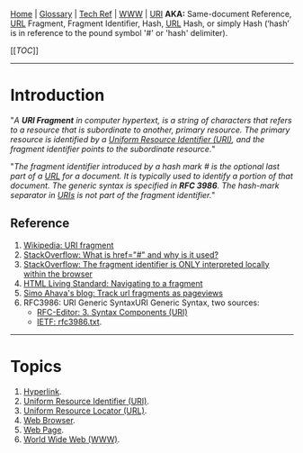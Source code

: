 [Home](/Slalom-LLC/Slalom-Consulting) | [Glossary](/Glossary) | [Tech Ref](/Tech-Ref) | [WWW](/Tech-Ref/WWW-\(World-Wide-Web\)) | [URI](/Tech-Ref/WWW-\(World-Wide-Web\)/URI-\(Uniform-Resource-Identifier\))
**AKA:** Same-document Reference, [URL](/Tech-Ref/WWW-\(World-Wide-Web\)/URI-\(Uniform-Resource-Identifier\)/URL-\(Uniform-Resource-Locator\)) Fragment, Fragment Identifier, Hash, [URL](/Tech-Ref/WWW-\(World-Wide-Web\)/URI-\(Uniform-Resource-Identifier\)/URL-\(Uniform-Resource-Locator\)) Hash, or simply Hash (‘hash’ is in reference to the pound symbol '#' or 'hash' delimiter).

[[_TOC_]]

---
# Introduction
"_A ***URI Fragment*** in computer hypertext, is a string of characters that refers to a resource that is subordinate to another, primary resource. The primary resource is identified by a [Uniform Resource Identifier (URI)](/Tech-Ref/WWW-\(World-Wide-Web\)/URI-\(Uniform-Resource-Identifier\)), and the fragment identifier points to the subordinate resource._"

"_The fragment identifier introduced by a hash mark # is the optional last part of a [URL](/Tech-Ref/WWW-\(World-Wide-Web\)/URI-\(Uniform-Resource-Identifier\)/URL-\(Uniform-Resource-Locator\)) for a document. It is typically used to identify a portion of that document. The generic syntax is specified in **RFC 3986**. The hash-mark separator in [URIs](/Tech-Ref/WWW-\(World-Wide-Web\)/URI-\(Uniform-Resource-Identifier\)) is not part of the fragment identifier._"

## Reference
1. [Wikipedia: URI fragment](https://en.wikipedia.org/wiki/URI_fragment)
1. [StackOverflow: What is href="#" and why is it used?](https://stackoverflow.com/a/21397285/418950)
1. [StackOverflow: The fragment identifier is ONLY interpreted locally within the browser](https://stackoverflow.com/a/3081862/418950)
1. [HTML Living Standard: Navigating to a fragment](https://html.spec.whatwg.org/multipage/browsing-the-web.html#scroll-to-fragid)
1. [Simo Ahava's blog: Track url fragments as pageviews](https://www.simoahava.com/gtm-tips/track-url-fragments-as-pageviews/)
1. RFC3986: URI Generic SyntaxURI Generic Syntax,  two sources:
   - [RFC-Editor: 3. Syntax Components (URI)](https://www.rfc-editor.org/rfc/rfc3986#section-3)
   - [IETF: rfc3986.txt](https://www.ietf.org/rfc/rfc3986.txt).

---
# Topics
1. [Hyperlink](/Tech-Ref/WWW-\(World-Wide-Web\)/Hyperlink).
1. [Uniform Resource Identifier (URI)](/Tech-Ref/WWW-\(World-Wide-Web\)/URI-\(Uniform-Resource-Identifier\)).
1. [Uniform Resource Locator (URL)](/Tech-Ref/WWW-\(World-Wide-Web\)/URI-\(Uniform-Resource-Identifier\)/URL-\(Uniform-Resource-Locator\)).
1. [Web Browser](/Tech-Ref/WWW-\(World-Wide-Web\)/Web-Browser).
1. [Web Page](/Tech-Ref/WWW-\(World-Wide-Web\)/Web-Page).
1. [World Wide Web (WWW)](/Tech-Ref/WWW-\(World-Wide-Web\)).
